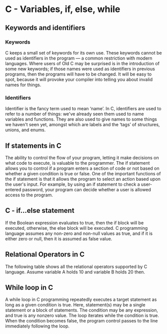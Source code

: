 # C - Variables, if, else, while

## Keywords and identifiers
### Keywords
C keeps a small set of keywords for its own use. These keywords cannot be used as identifiers in the program — a common restriction with modern languages. Where users of Old C may be surprised is in the introduction of some new keywords; if those names were used as identifiers in previous programs, then the programs will have to be changed. It will be easy to spot, because it will provoke your compiler into telling you about invalid names for things.

### Identifiers
Identifier is the fancy term used to mean ‘name’. In C, identifiers are used to refer to a number of things: we've already seen them used to name variables and functions. They are also used to give names to some things we haven't seen yet, amongst which are labels and the ‘tags’ of structures, unions, and enums.

## If statements in C
The ability to control the flow of your program, letting it make decisions on what code to execute, is valuable to the programmer.
The if statement allows you to control if a program enters a section of code or not based on whether a given condition is true or false. One of the important functions of the if statement is that it allows the program to select an action based upon the user's input. For example, by using an if statement to check a user-entered password, your program can decide whether a user is allowed access to the program.

## C - if...else statement
If the Boolean expression evaluates to true, then the if block will be executed, otherwise, the else block will be executed.
C programming language assumes any non-zero and non-null values as true, and if it is either zero or null, then it is assumed as false value.

## Relational Operators in C
The following table shows all the relational operators supported by C language. Assume variable A holds 10 
and variable B holds 20 then.

## While loop in C
A while loop in C programming repeatedly executes a target statement as long as a given condition is true.
Here, statement(s) may be a single statement or a block of statements. The condition may be any expression, and true is any nonzero value. The loop iterates while the condition is true.
When the condition becomes false, the program control passes to the line immediately following the loop.
